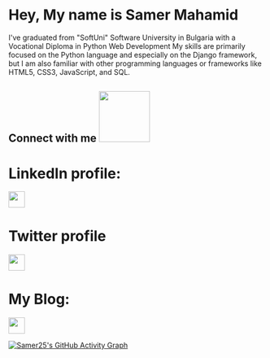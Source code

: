 # Hey, My name is Samer Mahamid

I've graduated from "SoftUni" Software University in Bulgaria with a Vocational Diploma in Python Web Development
My skills are primarily focused on the Python language and especially on the Django framework, but I am also familiar with other programming languages or frameworks like HTML5, CSS3, JavaScript, and SQL.


<h2> Connect with me <img src='https://raw.githubusercontent.com/ShahriarShafin/ShahriarShafin/main/Assets/handshake.gif' width="100px"> </h2>

# LinkedIn profile:

<a href = 'www.linkedin.com/in/samer-mahamid-6160261a6m'> <img width = '32px' align= 'center' src="https://raw.githubusercontent.com/rahulbanerjee26/githubAboutMeGenerator/main/icons/linked-in-alt.svg"/></a> 

# Twitter profile

<a href = 'https://www.twitter.com/Nsamer_mahamid'> <img width = '32px' align= 'center' src="https://raw.githubusercontent.com/rahulbanerjee26/githubAboutMeGenerator/main/icons/twitter.svg"/></a> 



# My Blog:

<a href = 'https://sammy-code.com'> <img width = '32px' align= 'center' src="https://www.svgrepo.com/show/185785/blog.svg"/></a> 


[![Samer25's GitHub Activity Graph](https://activity-graph.herokuapp.com/graph?username=samer25&theme=tokyonight)](https://git.io/praveenscience)
